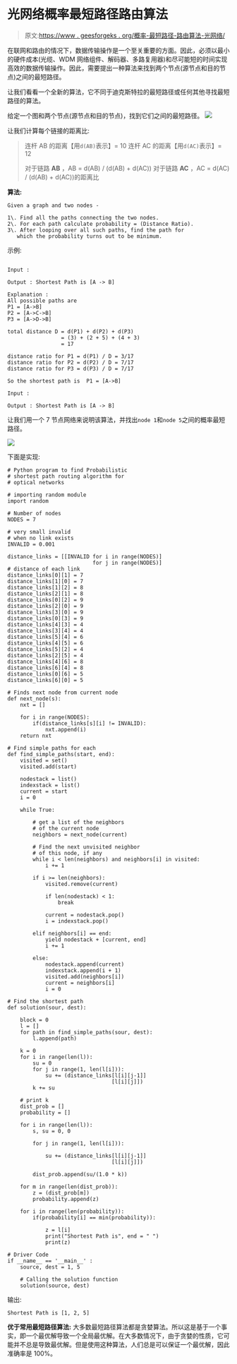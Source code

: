 # 光网络概率最短路径路由算法

> 原文:[https://www . geesforgeks . org/概率-最短路径-路由算法-光网络/](https://www.geeksforgeeks.org/probabilistic-shortest-path-routing-algorithm-optical-networks/)

在联网和路由的情况下，数据传输操作是一个至关重要的方面。因此，必须以最小的硬件成本(光缆、WDM 网络组件、解码器、多路复用器)和尽可能短的时间实现高效的数据传输操作。因此，需要提出一种算法来找到两个节点(源节点和目的节点)之间的最短路径。

让我们看看一个全新的算法，它不同于迪克斯特拉的最短路径或任何其他寻找最短路径的算法。

给定一个图和两个节点(源节点和目的节点)，找到它们之间的最短路径。
![](img/d00e3001b3416dcbfa81ada3d29f4e71.png)

让我们计算每个链接的距离比:

> 连杆 AB 的距离【用`d(AB)`表示】= 10
> 连杆 AC 的距离【用`d(AC)`表示】= 12
> 
> 对于链路 **AB** ，AB = d(AB) / (d(AB) + d(AC))
> 对于链路 **AC** ，AC = d(AC) / (d(AB) + d(AC))的距离比

**算法:**

```
Given a graph and two nodes -

1\. Find all the paths connecting the two nodes.
2\. For each path calculate probability = (Distance Ratio). 
3\. After looping over all such paths, find the path for
   which the probability turns out to be minimum.
```

示例:

```

Input : 

Output : Shortest Path is [A -> B]

Explanation :
All possible paths are
P1 = [A->B]
P2 = [A->C->B]
P3 = [A->D->B] 

total distance D = d(P1) + d(P2) + d(P3) 
                 = (3) + (2 + 5) + (4 + 3)
                 = 17

distance ratio for P1 = d(P1) / D = 3/17
distance ratio for P2 = d(P2) / D = 7/17
distance ratio for P3 = d(P3) / D = 7/17

So the shortest path is  P1 = [A->B]

Input : 

Output : Shortest Path is [A -> B]
```

让我们用一个 7 节点网络来说明该算法，并找出`node 1`和`node 5`之间的概率最短路径。

![](img/de84eccdbdeb56b82e8bdd4abdd3cc3a.png)

下面是实现:

```
# Python program to find Probabilistic
# shortest path routing algorithm for
# optical networks

# importing random module
import random

# Number of nodes
NODES = 7 

# very small invalid 
# when no link exists
INVALID = 0.001  

distance_links = [[INVALID for i in range(NODES)]
                           for j in range(NODES)]
# distance of each link                           
distance_links[0][1] = 7
distance_links[1][0] = 7
distance_links[1][2] = 8
distance_links[2][1] = 8
distance_links[0][2] = 9
distance_links[2][0] = 9
distance_links[3][0] = 9
distance_links[0][3] = 9
distance_links[4][3] = 4
distance_links[3][4] = 4
distance_links[5][4] = 6
distance_links[4][5] = 6
distance_links[5][2] = 4
distance_links[2][5] = 4
distance_links[4][6] = 8
distance_links[6][4] = 8
distance_links[0][6] = 5
distance_links[6][0] = 5

# Finds next node from current node
def next_node(s): 
    nxt = []

    for i in range(NODES):
        if(distance_links[s][i] != INVALID):
            nxt.append(i)
    return nxt

# Find simple paths for each
def find_simple_paths(start, end):
    visited = set()
    visited.add(start)

    nodestack = list()
    indexstack = list()
    current = start
    i = 0

    while True:

        # get a list of the neighbors
        # of the current node
        neighbors = next_node(current)

        # Find the next unvisited neighbor
        # of this node, if any
        while i < len(neighbors) and neighbors[i] in visited: 
            i += 1

        if i >= len(neighbors):
            visited.remove(current)

            if len(nodestack) < 1: 
                break

            current = nodestack.pop()
            i = indexstack.pop()

        elif neighbors[i] == end:
            yield nodestack + [current, end]
            i += 1

        else:
            nodestack.append(current)
            indexstack.append(i + 1)
            visited.add(neighbors[i])
            current = neighbors[i]
            i = 0

# Find the shortest path
def solution(sour, dest):

    block = 0
    l = []
    for path in find_simple_paths(sour, dest): 
        l.append(path)     

    k = 0
    for i in range(len(l)):
        su = 0
        for j in range(1, len(l[i])):
            su += (distance_links[l[i][j-1]]
                                 [l[i][j]])
        k += su

    # print k 
    dist_prob = []
    probability = []

    for i in range(len(l)):
        s, su = 0, 0

        for j in range(1, len(l[i])):     

            su += (distance_links[l[i][j-1]]
                                 [l[i][j]])

        dist_prob.append(su/(1.0 * k))

    for m in range(len(dist_prob)):
        z = (dist_prob[m])
        probability.append(z)

    for i in range(len(probability)):
        if(probability[i] == min(probability)):

            z = l[i]
            print("Shortest Path is", end = " ")
            print(z)

# Driver Code
if __name__ == '__main__' :
    source, dest = 1, 5

    # Calling the solution function
    solution(source, dest) 
```

输出:

```
Shortest Path is [1, 2, 5]
```

**优于常用最短路径算法:**
大多数最短路径算法都是贪婪算法。所以这是基于一个事实，即一个最优解导致一个全局最优解。在大多数情况下，由于贪婪的性质，它可能并不总是导致最优解。但是使用这种算法，人们总是可以保证一个最优解，因此准确率是 100%。